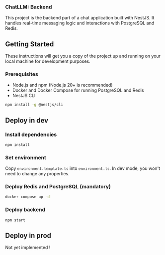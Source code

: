 ### ChatLLM: Backend

This project is the backend part of a chat application built with NestJS. It handles real-time messaging logic and interactions with PostgreSQL and Redis.

## Getting Started

These instructions will get you a copy of the project up and running on your local machine for development purposes.

### Prerequisites

- Node.js and npm (Node.js 20+ is recommended)
- Docker and Docker Compose for running PostgreSQL and Redis
- NestJS CLI

```bash
npm install -g @nestjs/cli
```

## Deploy in dev

### Install dependencies

```bash
npm install
```

### Set environment

Copy `environment.template.ts` into `environment.ts`.
In dev mode, you won't need to change any properties.

### Deploy Redis and PostgreSQL (mandatory)

```bash
docker compose up -d
```

### Deploy backend

```bash
npm start
```

## Deploy in prod

Not yet implemented !
